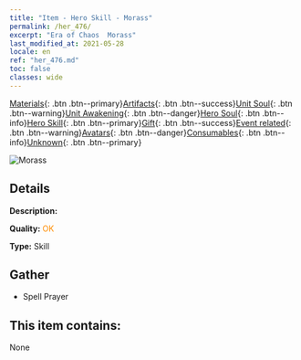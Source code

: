 ```yaml
---
title: "Item - Hero Skill - Morass"
permalink: /her_476/
excerpt: "Era of Chaos  Morass"
last_modified_at: 2021-05-28
locale: en
ref: "her_476.md"
toc: false
classes: wide
---
```

 [Materials](/Items/){: .btn .btn--primary}[Artifacts](/Items/Artifacts/){: .btn .btn--success}[Unit Soul](/Items/UnitSoul/){: .btn .btn--warning}[Unit Awakening](/Items/UnitAwakening/){: .btn .btn--danger}[Hero Soul](/Items/HeroSoul/){: .btn .btn--info}[Hero Skill](/Items/HeroSkill/){: .btn .btn--primary}[Gift](/Items/Gift/){: .btn .btn--success}[Event related](/Items/Events/){: .btn .btn--warning}[Avatars](/Items/Avatars/){: .btn .btn--danger}[Consumables](/Items/Consumables/){: .btn .btn--info}[Unknown](/Items/Unknown/){: .btn .btn--primary}

 ![Morass](/images/t/ps_shenyuannitan.png)

## Details
 **Description:** 

 **Quality:** <span style="color: #FF8C00">OK</span>

 **Type:** Skill

## Gather

*    Spell Prayer 

## This item contains:

  None

